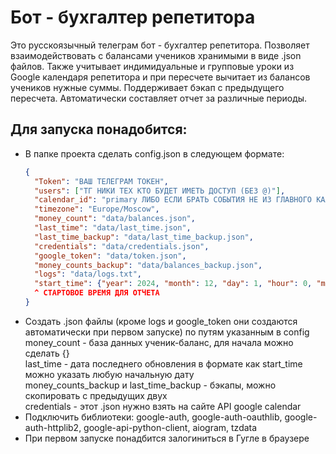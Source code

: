 # Бот - бухгалтер репетитора
Это русскоязычный телеграм бот - бухгалтер репетитора. Позволяет взаимодействовать с балансами учеников хранимыми в виде .json файлов. 
Также учитывает индимидуальные и групповые уроки из Google календаря репетитора и при пересчете вычитает из балансов учеников нужные суммы.
Поддерживает бэкап с предыдущего пересчета.
Автоматически составляет отчет за различные периоды.
## Для запуска понадобится:
* В папке проекта сделать config.json в следующем формате:
  ```json
  {
    "Token": "ВАШ ТЕЛЕГРАМ ТОКЕН",
    "users": ["ТГ НИКИ ТЕХ КТО БУДЕТ ИМЕТЬ ДОСТУП (БЕЗ @)"],
    "calendar_id": "primary ЛИБО ЕСЛИ БРАТЬ СОБЫТИЯ НЕ ИЗ ГЛАВНОГО КАЛЕНДАРЯ ТО ЕГО ID", 
    "timezone": "Europe/Moscow",
    "money_count": "data/balances.json",
    "last_time": "data/last_time.json",
    "last_time_backup": "data/last_time_backup.json",
    "credentials": "data/credentials.json",
    "google_token": "data/token.json",
    "money_counts_backup": "data/balances_backup.json",
    "logs": "data/logs.txt",
    "start_time": {"year": 2024, "month": 12, "day": 1, "hour": 0, "minute": 0, "second": 0}
    ^ СТАРТОВОЕ ВРЕМЯ ДЛЯ ОТЧЕТА
  }
  ```
* Создать .json файлы (кроме logs и google_token они создаются автоматически при первом запуске) по путям указанным в config<br>
  money_count - база данных ученик-баланс, для начала можно сделать {}<br>
  last_time - дата последнего обновления в формате как start_time можно указать любую начальную дату<br>
  money_counts_backup и last_time_backup - бэкапы, можно скопировать с предыдущих двух<br>
  credentials - этот .json нужно взять на сайте API google calendar
* Подключить библиотеки: google-auth, google-auth-oauthlib, google-auth-httplib2, google-api-python-client, aiogram, tzdata
* При первом запуске понадбится залогиниться в Гугле в браузере
  

